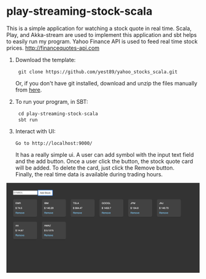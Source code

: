 # play-streaming-stock-scala
This is a simple application for watching a stock quote in real time. Scala, Play, and Akka-stream are used to implement this application and sbt helps to easily run my program. Yahoo Finance API is used to feed real time stock prices. http://financequotes-api.com


1. Download the template:

        git clone https://github.com/yest89/yahoo_stocks_scala.git
        
     Or, if you don't have git installed, download and unzip the files manually from [here](https://github.com/yest89/yahoo_stocks_scala/archive/master.zip).
       
2. To run your program, in SBT:

        cd play-streaming-stock-scala
        sbt run

3. Interact with UI:
   
       Go to http://localhost:9000/ 
   
   It has a really simple ui. A user can add symbol with the input text field and the add button. Once a user click the button, the stock quote card will be added.
   To delete the card, just click the Remove button.   
   Finally, the real time data is available during trading hours.

![Image description](https://github.com/yest89/yahoo_stocks_scala/blob/main/public/images/image.png)
